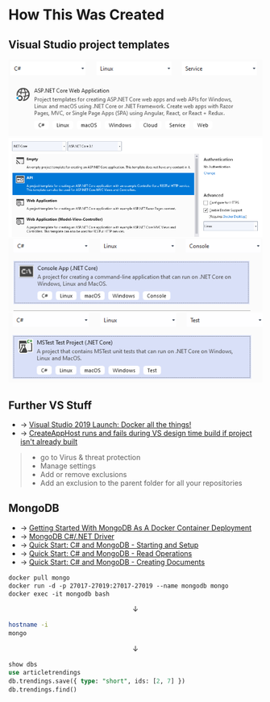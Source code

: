# How This Was Created
## Visual Studio project templates
![Web-App](VS.ASP.NET.Core.Web.App.png)
![Web-API](VS.ASP.NET.Core.Web.API.png)
![Console-App](VS.NET.Core.Console.App.png)
![Test](VS.NET.Core.Test.png)

## Further VS Stuff
 + &rarr; [Visual Studio 2019 Launch: Docker all the things!](https://youtu.be/Tlswgxl_Xyk)
 + &rarr; [CreateAppHost runs and fails during VS design time build if project isn't already built](https://github.com/dotnet/sdk/issues/2599)

> + go to Virus & threat protection
> + Manage settings
> + Add or remove exclusions
> + Add an exclusion to the parent folder for all your repositories

## MongoDB
 + &rarr; [Getting Started With MongoDB As A Docker Container Deployment](https://www.thepolyglotdeveloper.com/2019/01/getting-started-mongodb-docker-container-deployment)
 + &rarr; [MongoDB C#/.NET Driver](https://docs.mongodb.com/drivers/csharp)
 + &rarr; [Quick Start: C# and MongoDB - Starting and Setup](https://www.mongodb.com/blog/post/quick-start-c-sharp-and-mongodb-starting-and-setup)
 + &rarr; [Quick Start: C# and MongoDB - Read Operations](https://www.mongodb.com/blog/post/quick-start-c-and-mongodb--read-operations)
 + &rarr; [Quick Start: C# and MongoDB - Creating Documents](https://www.mongodb.com/blog/post/quick-start-c-sharp-and-mongodb--creating-documents)

```Batchfile
docker pull mongo
docker run -d -p 27017-27019:27017-27019 --name mongodb mongo
docker exec -it mongodb bash
```
<center> &darr; </center>

```Bash
hostname -i
mongo
```
<center> &darr; </center>

```SQL
show dbs
use articletrendings
db.trendings.save({ type: "short", ids: [2, 7] })
db.trendings.find()
```
